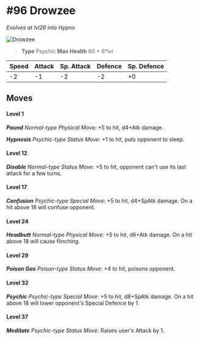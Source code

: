 # #96 Drowzee
*Evolves at lvl26 into Hypno*

![Drowzee](https://img.pokemondb.net/sprites/home/normal/1x/drowzee.png)

> **Type** Psychic
> **Max Health** 60 + 6\*lvl

| Speed | Attack | Sp. Attack | Defence | Sp. Defence |
| ----- | ------ | ---------- | ------- | ----------- |
| -2 | -1 | -2 | -2 | +0 |

## Moves
#### Level 1

***Pound** Normal-type Physical Move*: +5 to hit, d4+Atk damage. 

***Hypnosis** Psychic-type Status Move*: +1 to hit, puts opponent to sleep.
#### Level 12

***Disable** Normal-type Status Move*: +5 to hit, opponent can't use its last attack for a few turns.
#### Level 17

***Confusion** Psychic-type Special Move*: +5 to hit, d4+SpAtk damage. On a hit above 18 will confuse opponent.
#### Level 24

***Headbutt** Normal-type Physical Move*: +5 to hit, d6+Atk damage. On a hit above 18 will cause flinching.
#### Level 29

***Poison Gas** Poison-type Status Move*: +4 to hit, poisons opponent.
#### Level 32

***Psychic** Psychic-type Special Move*: +5 to hit, d8+SpAtk damage. On a hit above 18 will lower opponent's Special Defence by 1.
#### Level 37

***Meditate** Psychic-type Status Move*: Raises user's Attack by 1.

